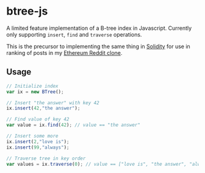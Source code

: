 # btree-js
A limited feature implementation of a B-tree index in Javascript. Currently only supporting `insert`, `find` and `traverse` operations.

This is the precursor to implementing the same thing in [Solidity](https://solidity.readthedocs.io/en/develop/index.html) for use in ranking of posts in my [Ethereum Reddit clone](https://github.com/kaa/eth-talk).

## Usage
```javascript
// Initialize index
var ix = new BTree();

// Insert "the answer" with key 42
ix.insert(42,"the answer"); 

// Find value of key 42
var value = ix.find(42); // value == "the answer"

// Insert some more
ix.insert(2,"love is");
ix.insert(99,"always");

// Traverse tree in key order
var values = ix.traverse(0); // value == ["love is", "the answer", "always"]
```